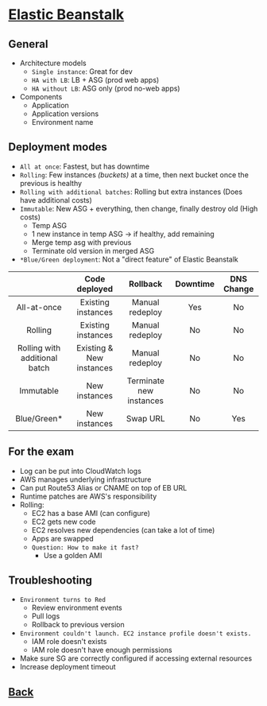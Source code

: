 # [Elastic Beanstalk](../README.md)

## General

* Architecture models
	* `Single instance`: Great for dev
	* `HA with LB`: LB + ASG (prod web apps)
	* `HA without LB`: ASG only (prod no-web apps)
* Components
	* Application
	* Application versions
	* Environment name

## Deployment modes

* `All at once`: Fastest, but has downtime
* `Rolling`: Few instances _(buckets)_ at a time, then next bucket once the previous is healthy
* `Rolling with additional batches`: Rolling but extra instances (Does have additional costs)
* `Immutable`: New ASG + everything, then change, finally destroy old (High costs)
	* Temp ASG
	* 1 new instance in temp ASG -> if healthy, add remaining
	* Merge temp asg with previous
	* Terminate old version in merged ASG
* `*Blue/Green deployment`: Not a "direct feature" of Elastic Beanstalk

|                               |       Code deployed      |         Rollback        | Downtime | DNS Change |
|:-----------------------------:|:------------------------:|:-----------------------:|:--------:|:----------:|
|          All-at-once          |    Existing instances    |     Manual redeploy     |    Yes   |     No     |
|            Rolling            |    Existing instances    |     Manual redeploy     |    No    |     No     |
| Rolling with additional batch | Existing & New instances |     Manual redeploy     |    No    |     No     |
|           Immutable           |       New instances      | Terminate new instances |    No    |     No     |
|          Blue/Green*          |       New instances      |         Swap URL        |    No    |     Yes    |

## For the exam

* Log can be put into CloudWatch logs
* AWS manages underlying infrastructure 
* Can put Route53 Alias or CNAME on top of EB URL
* Runtime patches are AWS's responsibility
* Rolling:
	* EC2 has a base AMI (can configure)
	* EC2 gets new code
	* EC2 resolves new dependencies (can take a lot of time)
	* Apps are swapped
	* `Question: How to make it fast?`
		* Use a golden AMI

## Troubleshooting

* `Environment turns to Red`
	* Review environment events
	* Pull logs
	* Rollback to previous version
* `Environment couldn't launch. EC2 instance profile doesn't exists.`
	* IAM role doesn't exists
	* IAM role doesn't have enough permissions
* Make sure SG are correctly configured if accessing external resources
* Increase deployment timeout

## [Back](../README.md)
